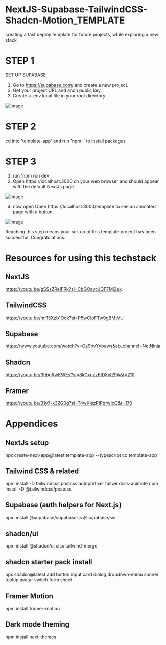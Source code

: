 # NextJS-Supabase-TailwindCSS-Shadcn-Motion_TEMPLATE
 creating a fast deploy template for future projects, while exploring a new stack

# STEP 1
SET UP SUPABASE
1. Go to https://supabase.com/ and create a new project.
2. Get your project URL and anon public key.
3. Create a .env.local file in your root directory:

![image](https://github.com/user-attachments/assets/18bf7448-7d9f-43a4-a87b-b587452f1cee)


# STEP 2
cd into 'template-app' and run 'npm i' to install packages

# STEP 3
1. run 'npm run dev'
2. Open https://localhost:3000 on your web browser and should appear with the default NextJs page

![image](https://github.com/user-attachments/assets/54d141b9-b764-43ec-ba96-2fcc90211a95)

4. now open Open https://localhost:3000/template to see an animated page with a button.

![image](https://github.com/user-attachments/assets/e7413a79-f07e-4ef4-95b8-8108f0f199fb)


Reaching this step means your set-up of this template project has been successful. Congratulations.




# Resources for using this techstack
## NextJS
https://youtu.be/gSSsZReIFRk?si=CbGOaycJQF7Mi2ak
## TailwindCSS
https://youtu.be/mr15Xzb1Ook?si=P5wCIoFTw9gBMtVU
## Supabase
https://www.youtube.com/watch?v=Gz9bvYybaws&ab_channel=NetNinja
## Shadcn
https://youtu.be/3tIpgRwKWEs?si=8kCxuzz6IDXxlZ9A&t=210
## Framer 
https://youtu.be/31y7-k3ZG0g?si=T4wKIszPjPbrwIcQ&t=170







# Appendices

## NextJs setup
npx create-next-app@latest template-app --typescript
cd template-app

## Tailwind CSS & related
npm install -D tailwindcss postcss autoprefixer tailwindcss-animate
npm install -D @tailwindcss/postcss

## Supabase (auth helpers for Next.js)
npm install @supabase/supabase-js @supabase/ssr

## shadcn/ui
npm install @shadcn/ui clsx tailwind-merge
## shadcn starter pack install
npx shadcn@latest add button input card dialog dropdown-menu sonner tooltip avatar switch form sheet

## Framer Motion
npm install framer-motion

## Dark mode theming
npm install next-themes
